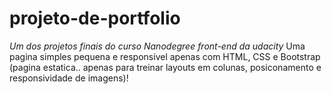 # projeto-de-portfolio
*Um dos projetos finais do curso Nanodegree front-end da udacity*
Uma pagina simples pequena e responsivel apenas com HTML, CSS e Bootstrap (pagina estatica.. apenas para treinar layouts em 
colunas, posiconamento e responsividade de imagens)!

